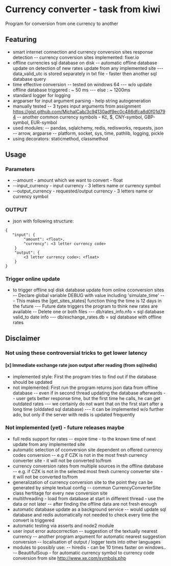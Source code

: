 # Currency converter - task from kiwi

Program for conversion from one currency to another

## Featuring
- smart internet connection and currency conversion sites response detection
-- currency conversion sites implemented: fixer.io
- offline currencies sql database on disk
-- automatic offline database update on detection of new rates update from any implemented site
--- data_valid_utc is stored separately in txt file - faster then another sql database query
- time effective conversion
-- tested on windows 64
--- w/o update offline database triggered : ~ 50 ms
--- else : ~ 1200ms
- standard logger for logging
- argparser for input argument parsing - help string autogeneration
- manually tested
-- 3 types input arguments from assignment <https://gist.github.com/MichalCab/3c94130adf9ec0c486dfca8d0f01d794>
-- another common currency symbols - Kč, $, CNY-symbol, GBP-symbol, EUR-symbol
- used modules:
-- pandas, sqlalchemy, redis, redisworks, requests, json
-- arrow, argparse
-- platform, socket, sys, time, pathlib, logging, pickle
- using decorators: staticmethod, classmethod

## Usage

### Parameters
- --amount - amount which we want to convert - float
- --input_currency - input currency - 3 letters name or currency symbol
- --output_currency - requested/output currency - 3 letters name or currency symbol


### OUTPUT
- json with following structure:
```
{
   "input": {
        "amount": <float>,
        "currency": <3 letter currency code>
    }
    "output": {
        <3 letter currency code>: <float>
    }
}
```

### Trigger online update
- to trigger offline sql disk database update from online cconversion sites
-- Declare global variable DEBUG with value including 'simulate_time'
--- This makes the [get_sites_states] function thing the time is 12 days in the future
--- Future date triggers the program to think new rates are available
-- Delete one or both files
--- db/rates_info.nfo = sql database valid_to date info
--- db/exchange_rates.db = sql database with offline rates

## Disclaimer
### Not using these controversial tricks to get lower latency
#### [x] Immediate exchange rate json output after reading (from sql/redis)
 - implemented style: First the program tries to find out if the database should be updated
 - not implemented: First run the program returns json data from offline database
  -- even if in second thread updating the database afterwards
  -- user gets better response time, but the first time he calls, he can get outdated rates
   --- we certainly do not want that on the first start after a long time (olddated sql database)
   --- it can be implemented w/o further ado, but only if the server with redis is updated frequently

### Not implemented (yet) - future releases maybe
- full redis support for rates
-- expire time - to the known time of next update from any implemented site
- automatic selection of cconversion site dependent on offered currency codes conversion
-- e.g if CZK is not in the most fresh currency converter site - it will not be converted to/from
- currency conversion rates from multiple sources in the offline database
-- e.g. if CZK is not in the selected most fresh currency converter site - it will not be converted to/from
- generalization of currency conversion site to the point they can be generated by simple textual config
-- common CurrencyConverterSite class hertitage for every new conversion site
- multithreading - load from database at start in different thread - use the data or not later
-- after finding the offline data are not fresh enough
- automatic database update as a background service
-- would update sql database and redis automatically not needed to check every time the convert is triggered
- automatic testing via asserts and node2 module
- user input error autocorrection
-- suggestion of the textually nearest currency
-- another program argument for automatic nearest suggestion conversion
-- localisation of output / logger texts into other languages
- modules to possibly use:
-- hiredis - can be 10 times faster on windows..
-- BeautifulSoup - for automatic currency symbol to currency code conversion from site <http://www.xe.com/symbols.php>

